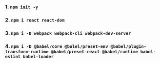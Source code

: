 ### 1. ```npm init -y```

### 2. ```npm i react react-dom```

### 3. ```npm i -D webpack webpack-cli webpack-dev-server```

### 4. ```npm i -D @babel/core @balel/preset-env @babel/plugin-transform-runtime @babel/preset-react @babel/runtime babel-eslint babel-loader```
